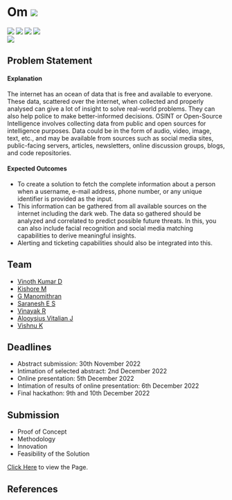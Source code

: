 # Om ![](https://img.shields.io/badge/-Live-brightgreen)
![](https://img.shields.io/badge/Batch-21CYS-lightgreen) ![](https://img.shields.io/badge/Focus-OSINT-purple) ![](https://img.shields.io/badge/UG-blue) ![](https://img.shields.io/badge/Hackathon-Police-darkred) <br/>
![](https://img.shields.io/badge/Tool-Maltego-purple) 

## Problem Statement

#### Explanation
The internet has an ocean of data that is free and available to everyone. These data, scattered over the internet, when collected and properly analysed can give a lot of insight to solve real-world problems. They can also help police to make better-informed decisions. OSINT or Open-Source Intelligence
involves collecting data from public and open sources for intelligence purposes. Data could be in the form of audio, video, image, text, etc., and may be available from sources such as social media sites, public-facing servers, articles, newsletters, online discussion groups, blogs, and code repositories.

#### Expected Outcomes
- To create a solution to fetch the complete information about a person when a username, e-mail address, phone number, or any unique identifier is provided as the input.
- This information can be gathered from all available sources on the internet including the dark web. The data so gathered should be analyzed and correlated to predict possible future threats. In this, you can also include facial recognition and social media matching capabilities to derive meaningful insights.
- Alerting and ticketing capabilities should also be integrated into this.

## Team
- [Vinoth Kumar D](https://github.com/vinothdayalan)
- [Kishore M](https://github.com/kishoreraiden)
- [G Manomithran](https://github.com/0xaL4tE)
- [Saranesh E S](https://github.com/saranesh296)
- [Vinayak R](https://github.com/vinai04)
- [Alooysius Vitalian J](https://github.com/vitalian2021)
- [Vishnu K](https://github.com/vexecute)

## Deadlines
- Abstract submission: 30th November 2022
- Intimation of selected abstract: 2nd December 2022
- Online presentation: 5th December 2022
- Intimation of results of online presentation: 6th December 2022
- Final hackathon: 9th and 10th December 2022

## Submission
- Proof of Concept
- Methodology
- Innovation
- Feasibility of the Solution

[Click Here](UI/index.html) to view the Page.

## References
